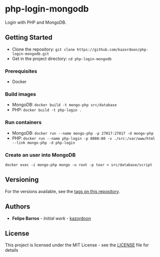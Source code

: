
# php-login-mongodb
Login with PHP and MongoDB.

## Getting Started

- Clone the repository: `git clone https://github.com/kazordoon/php-login-mongodb.git`
- Get in the project directory: `cd php-login-mongodb`

### Prerequisites
- Docker

### Build images
- MongoDB: `docker build -t mongo-php src/database`
- PHP: `docker build -t php-login .`

### Run containers
- MongoDB: `docker run --name mongo-php -p 27017:27017 -d mongo-php`
- PHP: `docker run --name php-login -p 8080:80 -v ./src:/var/www/html --link mongo-php -d php-login`

### Create an user into MongoDB
`docker exec -i mongo-php mongo -u root -p toor < src/database/script`

## Versioning

For the versions available, see the [tags on this repository](tags). 

## Authors

* **Felipe Barros** - *Initial work* - [kazordoon](https://github.com/kazordoon)

## License

This project is licensed under the MIT License - see the [LICENSE](LICENSE) file for details

